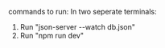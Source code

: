 commands to run:
In two seperate terminals:

1. Run "json-server --watch db.json"
2. Run "npm run dev"
